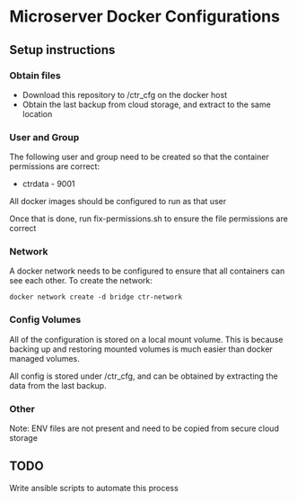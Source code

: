 # Microserver Docker Configurations

## Setup instructions

### Obtain files

* Download this repository to /ctr_cfg on the docker host
* Obtain the last backup from cloud storage, and extract to the same location

### User and Group

The following user and group need to be created so that the container permissions are correct:
* ctrdata - 9001

All docker images should be configured to run as that user

Once that is done, run fix-permissions.sh to ensure the file permissions are correct

### Network

A docker network needs to be configured to ensure that all containers can see each other. To create the network:

```
docker network create -d bridge ctr-network
```

### Config Volumes
All of the configuration is stored on a local mount volume. This is because backing up and restoring mounted volumes is much easier than docker managed volumes.

All config is stored under /ctr_cfg, and can be obtained by extracting the data from the last backup.

### Other

Note: ENV files are not present and need to be copied from secure cloud storage

## TODO

Write ansible scripts to automate this process